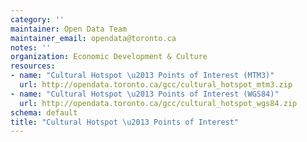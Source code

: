 ```yaml
---
category: ''
maintainer: Open Data Team
maintainer_email: opendata@toronto.ca
notes: ''
organization: Economic Development & Culture
resources:
- name: "Cultural Hotspot \u2013 Points of Interest (MTM3)"
  url: http://opendata.toronto.ca/gcc/cultural_hotspot_mtm3.zip
- name: "Cultural Hotspot \u2013 Points of Interest (WGS84)"
  url: http://opendata.toronto.ca/gcc/cultural_hotspot_wgs84.zip
schema: default
title: "Cultural Hotspot \u2013 Points of Interest"
---
```

